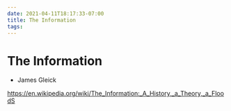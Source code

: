 ```yaml
---
date: 2021-04-11T18:17:33-07:00
title: The Information
tags: 
---
```


# The Information

* James Gleick

https://en.wikipedia.org/wiki/The_Information:_A_History,_a_Theory,_a_FloodS
